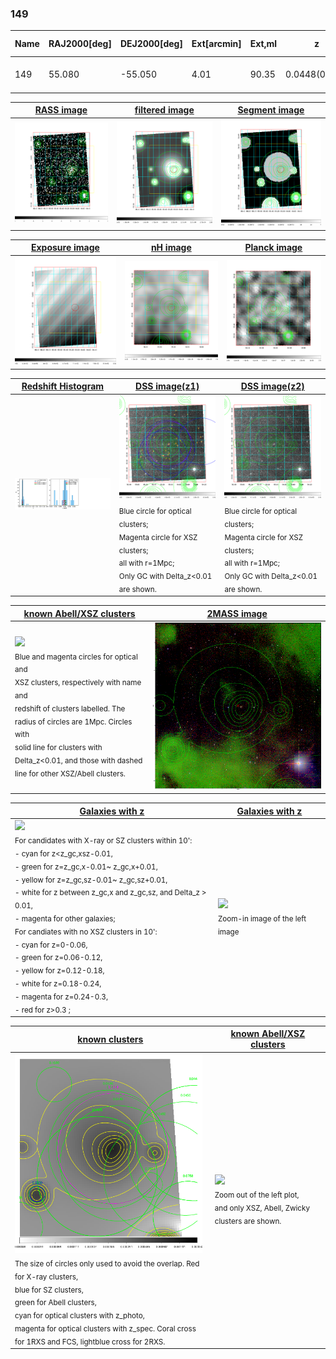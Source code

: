 <div STYLE="page-break-after: always;"></div>

### 149

|Name|RAJ2000[deg]|DEJ2000[deg] |Ext[arcmin]| Ext,ml | z | z_src| C|GC(XSZ,Delta_z<0.01)| GC(OPT,Delta_z<0.01)|GC| R_sig[arcmin] | R500[arcmin] | R500[Mpc]| CRsig[c/s] | CR500[c/s] |L500[1E44 erg/s]|F500[1E-12 erg/s/cm^2]| M500[1E14 Msun]|Tx[keV]|Cnt_sig|Beta|Rc[arcmin]|Comment|Alias|
|---|---|---|---|---|---|------|---|--------|---------|----------|---|---|---|---|---|---|---|---|---|---|---|---|---|---|
|149| 55.080| -55.050| 4.01| 90.35| 0.0448(0.005)| z1, z_xsz| B| MCXC| N| A, MCXC, N| 29.215| 12.616| 0.667| 0.260(0.051)| 0.237(0.047)| 0.205(0.033)| 4.354(0.696)| 0.88(0.07)| 2.01(0.10)| 162.3| 0.753(-0.064+0.084)| 6.519(-0.951+1.146)| -| k477|

|[RASS image](../image/149/149_img.pdf)|[filtered image](../image/149/149_fil.pdf)|[Segment image](../image/149/149_seg.pdf)|
|-------------------|--------------------|-------------------|
| <img src="../image/149/149_img.png" width="300">  | <img src="../image/149/149_fil.png" width="300">   | <img src="../image/149/149_seg.png" width="300">  |

|[Exposure image](../image/149/149_mex.pdf)| [nH image](../image/149/149_nh.pdf)| [Planck image](../image/149/149_p.pdf)|
|-------------------|--------------------|-------------------|
|<img src="../image/149/149_mex.png" width="300">   | <img src="../image/149/149_nh.png" width="300">    | <img src="../image/149/149_p.png" width="300"> |

|[Redshift Histogram](../image/149/149_zg.pdf) | [DSS image(z1)](../image/149/149_dss_z1.pdf)      |  [DSS image(z2)](../image/149/149_dss_z2.pdf)    |
|-------------------|--------------------|-------------------|
|<img src="../image/149/149_zg.png" width="300"> |<img src="../image/149/149_dss_z1.png" width="300"> <sub><br>Blue circle for optical clusters; <br>Magenta circle for XSZ clusters; <br>all with r=1Mpc; <br>Only GC with Delta_z<0.01 are shown. </sub>| <img src="../image/149/149_dss_z2.png" width="300"><sub><br>Blue circle for optical clusters; <br>Magenta circle for XSZ clusters; <br>all with r=1Mpc; <br>Only GC with Delta_z<0.01 are shown. </sub> |

|[known Abell/XSZ clusters](../image/149/149_m.pdf) | [2MASS image](../image/149/149_2mass.pdf)      |
|-------------------|-------------------|
|<img src=../image/149/149_m.png width="300"> <br><sub>Blue and magenta circles for optical and <br>XSZ clusters, respectively with name and <br>redshift of clusters labelled. The <br>radius of circles are 1Mpc. Circles with <br>solid line for clusters with <br>Delta_z<0.01, and those with dashed <br>line for other XSZ/Abell clusters.        </sub>|<img src="../image/149/149_2mass.png" width="300">  |

|[Galaxies with z](../image/149/149_opt_ned.pdf) |[Galaxies with z](../image/149/149_opt_ned_zoom.pdf) |
|-------------------|-------------------|
| <img src=../image/149/149_opt_ned.png width="300"> <br><sub> For candidates with X-ray or SZ clusters within 10': <br> - cyan for z<z_gc,xsz-0.01, <br> - green for z=z_gc,x-0.01~ z_gc,x+0.01, <br> - yellow for z=z_gc,sz-0.01~ z_gc,sz+0.01, <br> - white for z between z_gc,x and z_gc,sz, and Delta_z > 0.01, <br> - magenta for other galaxies; <br>For candiates with no XSZ clusters in 10': <br> - cyan for z=0-0.06, <br> - green for z=0.06-0.12, <br> - yellow for z=0.12-0.18, <br> - white for z=0.18-0.24, <br> - magenta for z=0.24-0.3, <br> - red for z>0.3 ;  </sub>|<img src=../image/149/149_opt_ned_zoom.png width="300">  <br><sub> Zoom-in image of the left image</sub>|

|[known clusters](../image/149/149_gc.pdf) |[known Abell/XSZ clusters](../image/149/149_gc_large.pdf) |
|-------------------|-------------------|
| <img src=../image/149/149_gc.png width="300"> <br><sub> The size of circles only used to avoid the overlap. Red for X-ray clusters, <br> blue for SZ clusters, <br> green for Abell clusters, <br> cyan for optical clusters with z_photo, <br> magenta for optical clusters with z_spec. Coral cross for 1RXS and FCS, lightblue cross for 2RXS. </sub>|<img src=../image/149/149_gc_large.png width="300"> <br><sub> Zoom out of the left plot, <br> and only XSZ, Abell, Zwicky clusters are shown. </sub> |



